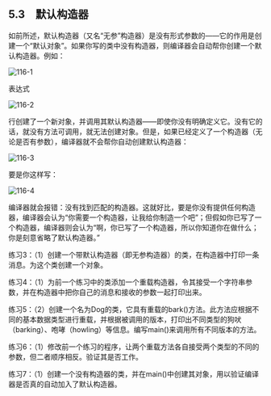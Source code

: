 ## 5.3　默认构造器

如前所述，默认构造器（又名“无参”构造器）是没有形式参数的——它的作用是创建一个“默认对象”。如果你写的类中没有构造器，则编译器会自动帮你创建一个默认构造器。例如：

![116-1](../Images/image02733.jpeg)

表达式

![116-2](../Images/image02734.jpeg)

行创建了一个新对象，并调用其默认构造器——即使你没有明确定义它。没有它的话，就没有方法可调用，就无法创建对象。但是，如果已经定义了一个构造器（无论是否有参数），编译器就不会帮你自动创建默认构造器：

![116-3](../Images/image02735.jpeg)

要是你这样写：

![116-4](../Images/image02736.jpeg)

编译器就会报错：没有找到匹配的构造器。这就好比，要是你没有提供任何构造器，编译器会认为“你需要一个构造器，让我给你制造一个吧”；但假如你已写了一个构造器，编译器则会认为“啊，你已写了一个构造器，所以你知道你在做什么；你是刻意省略了默认构造器。”

练习3：（1）创建一个带默认构造器（即无参构造器）的类，在构造器中打印一条消息。为这个类创建一个对象。

练习4：（1）为前一个练习中的类添加一个重载构造器，令其接受一个字符串参数，并在构造器中把你自己的消息和接收的参数一起打印出来。

练习5：（2）创建一个名为Dog的类，它具有重载的bark()方法。此方法应根据不同的基本数据类型进行重载，并根据被调用的版本，打印出不同类型的狗吠（barking）、咆哮（howling）等信息。编写main()来调用所有不同版本的方法。

练习6：（1）修改前一个练习的程序，让两个重载方法各自接受两个类型的不同的参数，但二者顺序相反。验证其是否工作。

练习7：（1）创建一个没有构造器的类，并在main()中创建其对象，用以验证编译器是否真的自动加入了默认构造器。